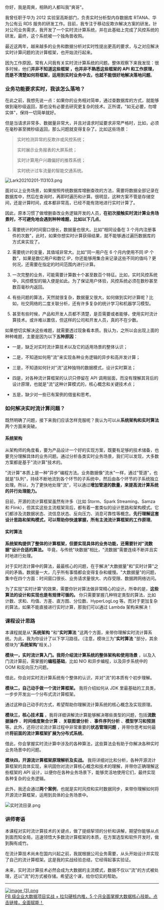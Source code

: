 
你好，我是周爽，相熟的人都叫我"爽哥"。

我曾任职于华为 2012 实验室高斯部门，负责实时分析型内存数据库 RTANA、华为公有云 RDS 服务的研发工作。目前，我专注于移动反欺诈解决方案的研发。针对公司业务需求，我开发了一个实时流计算系统，并在此基础上完成了风控系统的研发。最终，这个系统被一个独角兽收购。

最近这两年，越来越多的业务和数据分析对实时性提出更高的要求，与之对应解决实时计算问题的流计算框架，也开始流行起来。

因为工作原因，常有人问我有关实时流计算系统的问题。整体观察下来我发现：很多时候，他们**并非不知道这些框架 ，也并非不熟悉这些框架的 API 和工作原理，而是不清楚如何将框架，运用到实时业务中去，也就不能很好地解决落地问题**。

### 业务功能要求实时，我该怎么落地？

在此之前，我想先说一点：如果你的业务相对简单，通过查数据库的方式，就能够做到毫秒级返回，那也没有必要去研究更复杂的技术。正所谓，"如无必要，勿增实体"，保持一切简单就好。

但是当请求非常多、数据量非常大，并且对请求时延要求非常严格时，比如，必须在毫秒甚至微秒级返回，那么问题就变得复杂了。比如这些场景：
> 实时检测异常的反欺诈或风控系统；  
>
> 实时展示业务报表的大屏系统；  
>
> 实时计算用户兴趣偏好的推荐系统；  
>
> 实时统计过车流量的智能交通系统。

![Lark20210201-113103.png](https://s0.lgstatic.com/i/image/M00/94/2B/CgqCHmAXdgOAYTACAALv5aYPzHQ441.png)

面对以上业务场景，如果按照传统数据库增删查改的方法，需要将数据全部记录在数据库中，然后在查询时，再即时遍历和计算。很明显，这种方案不管是存储空间，还是计算时间，成本都非常高，已经不能有效地进行实时计算了。

因此，原本习惯了做增删查改业务逻辑开发的人员，**在初次接触实时流计算业务场景时，不可避免地会遇到种种难题，比如以下几点**。

1. 需要统计的时间窗口很长，数据量也很大。比如"相同设备在 3 个月内注册事件的次数"，此时，如果你想实时计算获得结果，就不能够通过遍历数据库的方式来实现了。

2. 需要统计的变量，其值域非常大。比如"同一用户在 6 个月内使用不同 IP 个数"，如果是数亿用户和数亿 IP，你还能够用集合来记录这些不同的值吗？更何况，还需要在指定的时间范围内进行计算。

3. 一次完整的业务，可能需要计算数十个甚至数百个特征。比如，实时风控系统中，风控模型的输入便是如此。为了保证用户体验，风控系统必须在数秒甚至数百毫秒内返回。

4. 有些问题的算法，天然就很复杂，数据量又很大，如何做到实时计算呢？比如，社交网络的二度关联分析，还有许多复杂的统计学习和机器学习模型。

5. 甚至有些时候，产品和开发人员都不清楚，是否需要或者能够，使用实时流计算技术。或许难以置信，但这样的公司和开发人员，真的不在少数。

如果想切实解决这些难题，就需要透过现象看本质。我认为，之所以会出现上面的种种难题，主要是因为以下**五种原因**：

* 一是，缺乏对实时流计算技术以及它的适用场景的整体认识；

* 二是，不知道如何用"流"来实现各种业务逻辑的异步和高并发计算；

* 三是，不知道如何针对"流"这种独特的数据模式，设计实时算法；

* 四是，对各种流计算框架的认识只停留在 API 调用层面，而没有理解其背后的设计原理，也就是"流"这种计算模式的，核心概念和关键技术点；

* 五是，缺少对一些已有案例的借鉴和思考。

### 如何解决实时流计算问题？

既然明确了问题，接下来我们应该怎样克服呢？我认为可以从**系统架构和实时算法**两个方面来突破。

#### 系统架构

从架构师的角度看，要为产品设计一个好的实现方案，既要有足够的技术储备，也要充分理解具体的业务问题。通过分析各类实时业务场景，我们可以发现，大多数方案都是基于"流计算"技术的。

"流计算"本质上是一种"异步"编程方法。业务数据像"流水"一样，通过"管道"，也就是"队列"，持续不断地流到各个环节的子系统中，然后由各个环节的子系统独立处理。所以，为了更快地处理"流"，可以通过**增加管道的数量，来提高流计算系统的并行处理能力。**

目前，开源的流计算框架虽然有许多（比如 Storm、Spark Streaming、Samza 和 Flink），但其实这些主流框架背后，都有着一套类似的设计思路和架构模式。它们都涉及流数据状态、流信息状态、反向压力、消息可靠性等概念。**先行理解这套设计思路和架构模式，可以帮助你快速掌握，所有主流流计算框架的工作原理**。

#### 实时算法

**系统架构提供了整体的计算框架，但要实现具体的业务功能，还需要针对"流数据"设计合适的算法。** 毕竟，与传统"块数据"相比，"流数据"需要连续不断并且实时地进行处理。

对于实时流计算中的算法，最最核心的问题，在于解决"大数据量"和"实时计算"之间的矛盾。数据量一大，几乎所有事情都会变得复杂和缓慢。"大数据量"的问题，集中在四个方面：时间窗口很长、业务请求量很大、内存受限、数据跨网络访问。

为了实现"实时计算"的效果，需要你针对算法做非常精心的设计。所幸的是，**这些算法的设计和实现也是有规律可循的。** 你只需要掌握几种特定类型的算法，比如计数、求和、均值、方差、直方图、分位数、HyperLogLog 等。而对于更加复杂的算法，如果不能直接进行实时计算，那我们可以通过 Lambda 架构来解决！

### 课程设计思路

本课程就是从"**系统架构** "和"**实时算法** "这两个方面，来带你理解实时流计算系统。为此，我为你设计了以下学习路径。（注意，模块三为"**实时算法** "部分，其余模块为"**系统架构**"相关。）

**模块一，实时流计算入门。**我将介绍流计算系统的**整体架构和使用场景** ，以及入门流计算前，需掌握的**编程基础**，比如 NIO 和异步编程，以及异步系统中的 OOM 和反向压力问题。

借此，你会对实时流计算系统有个整体的认识，并对"流"的本质有个初步理解。

**模块二，自己动手做一个流计算框架。** 我将介绍如何从 JDK 里最基础的工具类，一步步开发出一个分布式流计算框架。

通过这种自己动手的方式，希望帮助你理解流计算系统的核心概念及实现原理。

**模块三，核心技术篇** 。我将详细讲解流计算能够解决哪些类型的问题，包括**流数据操作** 、**时间维度聚合计算** 、**关联图谱分析** 、**事件序列分析** 、**模型学习和预测** 等。此外，还将讨论流计算过程中非常重要的**状态管理问题** ，并带你思考如何最终**将前面的流计算框架扩展为分布式系统**。

借此，你会掌握实时流计算中涉及的各种算法，这些算法会有助于你解决各种实时业务场景中的问题。

**模块四，开源流计算框架原理解析及实战。** 我将详细对比和分析，各种开源流计算框架的具体实现，来巩固你对流计算核心概念和技术的理解，并带你正确理解这些框架的 API 设计，以便你在各种业务场景下，能够灵活地使用它们，最终实现各种复杂的业务逻辑。

此外，我还会通过**两个案例**，也就是实时风控和实时数据同步，来带你理解如何将开源流计算框架，运用到具体的业务场景中。

![实时流目录.png](https://s0.lgstatic.com/i/image2/M01/0C/13/Cip5yGAXa1WAMruDAAOzAqqRkMo633.png)

### 讲师寄语

本课程对实时流计算技术的关键点，做了提纲挈领的分析和讲解，期望你能够从点到面而知全局，迅速领悟大多数流计算框架的本质，在方案选型和软件开发时，做到胸有成竹。

在流计算技术尚未在国内兴起之前，我就根据公司业务需要，从头开始设计并实现了自己的流计算框架。这是我的实战经验总结，它经得起事实验证。

未来，实时流计算技术必然会成为大数据的主流模式，数据不仅以"流"的方式被处理，还以"流"的方式被存储。希望这个课，给你切实的帮助。

*** ** * ** ***

[![image (3).png](https://s0.lgstatic.com/i/image2/M01/0C/98/CgpVE2AZCKKAa8TbAAUCrlmIuEw611.png)](https://kaiwu.lagou.com/data_enhancement.html?utm_source=lagouedu&utm_medium=zhuanlan&utm_campaign=%E5%A4%A7%E6%95%B0%E6%8D%AE%E5%BC%80%E5%8F%91%E9%AB%98%E8%96%AA%E8%AE%AD%E7%BB%83%E8%90%A5#/index)  
[PB 级企业大数据项目实战 + 拉勾硬核内推，5 个月全面掌握大数据核心技能。点击链接，全面赋能！](https://kaiwu.lagou.com/data_enhancement.html?utm_source=lagouedu&utm_medium=zhuanlan&utm_campaign=%E5%A4%A7%E6%95%B0%E6%8D%AE%E5%BC%80%E5%8F%91%E9%AB%98%E8%96%AA%E8%AE%AD%E7%BB%83%E8%90%A5#/index)
